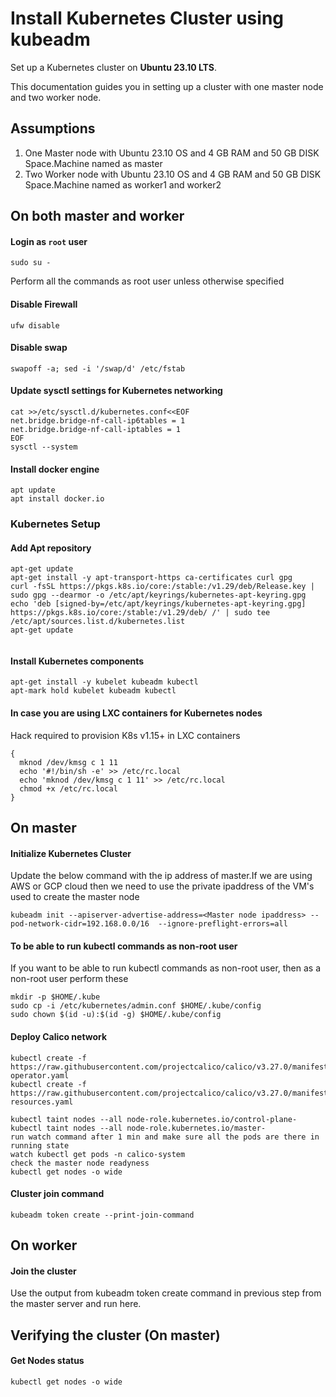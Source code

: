 # Install Kubernetes Cluster using kubeadm

Set up a Kubernetes cluster on __Ubuntu 23.10 LTS__.

This documentation guides you in setting up a cluster with one master node and two worker node.

## Assumptions

1) One Master node with Ubuntu 23.10 OS and 4 GB RAM and 50 GB DISK Space.Machine named as master
2) Two Worker node with Ubuntu 23.10 OS and 4 GB RAM and 50 GB DISK Space.Machine named as worker1 and worker2

## On both master and worker

#### Login as `root` user
```
sudo su -
```
Perform all the commands as root user unless otherwise specified

#### Disable Firewall
```
ufw disable
```
#### Disable swap
```
swapoff -a; sed -i '/swap/d' /etc/fstab
```
#### Update sysctl settings for Kubernetes networking
```
cat >>/etc/sysctl.d/kubernetes.conf<<EOF
net.bridge.bridge-nf-call-ip6tables = 1
net.bridge.bridge-nf-call-iptables = 1
EOF
sysctl --system
```
#### Install docker engine
```
apt update
apt install docker.io
```
### Kubernetes Setup
#### Add Apt repository
```
apt-get update
apt-get install -y apt-transport-https ca-certificates curl gpg
curl -fsSL https://pkgs.k8s.io/core:/stable:/v1.29/deb/Release.key | sudo gpg --dearmor -o /etc/apt/keyrings/kubernetes-apt-keyring.gpg
echo 'deb [signed-by=/etc/apt/keyrings/kubernetes-apt-keyring.gpg] https://pkgs.k8s.io/core:/stable:/v1.29/deb/ /' | sudo tee /etc/apt/sources.list.d/kubernetes.list
apt-get update


```
#### Install Kubernetes components
```
apt-get install -y kubelet kubeadm kubectl
apt-mark hold kubelet kubeadm kubectl

```


#### In case you are using LXC containers for Kubernetes nodes
Hack required to provision K8s v1.15+ in LXC containers
```
{
  mknod /dev/kmsg c 1 11
  echo '#!/bin/sh -e' >> /etc/rc.local
  echo 'mknod /dev/kmsg c 1 11' >> /etc/rc.local
  chmod +x /etc/rc.local
}
```

## On master
#### Initialize Kubernetes Cluster
Update the below command with the ip address of master.If we are using AWS or GCP cloud then we need to use the private ipaddress of the 
VM's used to create the master node 
```
kubeadm init --apiserver-advertise-address=<Master node ipaddress> --pod-network-cidr=192.168.0.0/16  --ignore-preflight-errors=all
```
#### To be able to run kubectl commands as non-root user
If you want to be able to run kubectl commands as non-root user, then as a non-root user perform these
```
mkdir -p $HOME/.kube
sudo cp -i /etc/kubernetes/admin.conf $HOME/.kube/config
sudo chown $(id -u):$(id -g) $HOME/.kube/config
```
#### Deploy Calico network
```
kubectl create -f https://raw.githubusercontent.com/projectcalico/calico/v3.27.0/manifests/tigera-operator.yaml
kubectl create -f https://raw.githubusercontent.com/projectcalico/calico/v3.27.0/manifests/custom-resources.yaml

kubectl taint nodes --all node-role.kubernetes.io/control-plane-
kubectl taint nodes --all node-role.kubernetes.io/master-
run watch command after 1 min and make sure all the pods are there in running state 
watch kubectl get pods -n calico-system
check the master node readyness
kubectl get nodes -o wide
```

#### Cluster join command
```
kubeadm token create --print-join-command
```



## On worker
#### Join the cluster
Use the output from kubeadm token create command in previous step from the master server and run here.

## Verifying the cluster (On master)
#### Get Nodes status
```
kubectl get nodes -o wide
```

